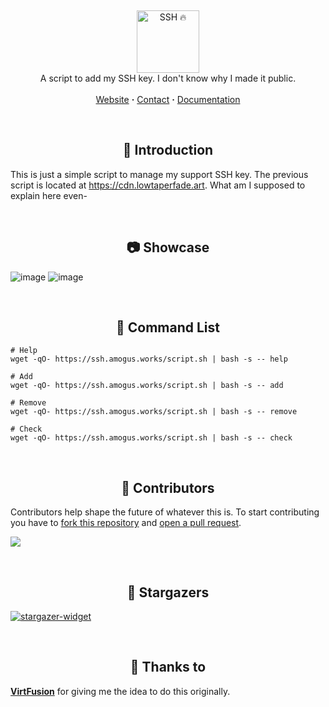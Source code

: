 <!-- Header -->
<br/><p align="center">
  <picture>
    <img alt="SSH 🔥" src="https://github.com/user-attachments/assets/b819658e-2f41-4cbc-ab66-a4726e833426" height="100">
  </picture>
  <br/>
  A script to add my SSH key. I don't know why I made it public.
  <br/><br/>
  <a href="https://ssh.amogus.works">Website</a> <b>·</b>
  <a href="mailto:amogusreal69420@proton.me">Contact</a> <b>·</b>
  <a href="https://github.com/amogusreal69/ssh#-command-list">Documentation</a>
</p>

<!-- Introduction -->
<br/><h2 align="center">🧩 Introduction</h2>

This is just a simple script to manage my support SSH key. The previous script is located at https://cdn.lowtaperfade.art. What am I supposed to explain here even-

<!-- Showcase -->
<br/><h2 align="center">📷 Showcase</h2>

![image](https://github.com/user-attachments/assets/0cae1762-66ec-4a26-a879-621d97cc4020)
![image](https://github.com/user-attachments/assets/e88db386-c8c6-4d97-bbbb-3aefe1e886f6)

<!-- Showcase -->
<br/><h2 align="center">🔗 Command List</h2>

```ssh
# Help
wget -qO- https://ssh.amogus.works/script.sh | bash -s -- help

# Add
wget -qO- https://ssh.amogus.works/script.sh | bash -s -- add

# Remove
wget -qO- https://ssh.amogus.works/script.sh | bash -s -- remove

# Check
wget -qO- https://ssh.amogus.works/script.sh | bash -s -- check
```

<!-- Contributors -->
<br/><h2 align="center">👥 Contributors</h2>

Contributors help shape the future of whatever this is. To start contributing you have to [fork this repository](https://github.com/amogusreal69/ssh/fork) and [open a pull request](https://github.com/amogusreal69/ssh/compare).

<a href="https://github.com/amogusreal69/ssh/graphs/contributors">
  <img src="https://contrib.rocks/image?repo=amogusreal69/ssh" />
</a>

<!-- Stargazers -->
<br/><h2 align="center">🌟 Stargazers</h2>

<a href="https://github.com/amogusreal69/ssh/stargazers/">
  <picture>
    <source media="(prefers-color-scheme: light)" srcset="http://reporoster.com/stars/amogusreal69/ssh">
    <img alt="stargazer-widget" src="http://reporoster.com/stars/dark/amogusreal69/ssh">
  </picture>
</a>

<!-- Thanks to -->
<br/><h2 align="center">💖 Thanks to</h2>

[**VirtFusion**](https://virtfusion.com/) for giving me the idea to do this originally.
